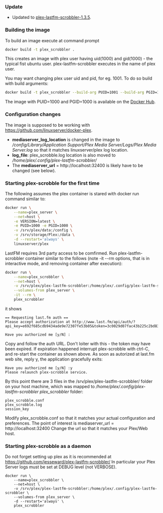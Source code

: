 ### Update
- Updated to [plex-lastfm-scrobbler-1.3.5](https://github.com/jesseward/plex-lastfm-scrobbler/releases/tag/1.3.5).

### Building the image
To build an image execute at command prompt
```bash
docker build -t plex_scrobbler .
```
This creates an image with plex user having uid(1000) and gid(1000) - the typical fist ubuntu user. 
plex-lastfm-scrobbler executes in the name of plex user.

You may want changing plex user uid and pid, for eg. 1001. To do so build with build arguments:
```bash
docker build -t plex_scrobbler --build-arg PUID=1001 --build-arg PGID=1001 .
```
The image with PUID=1000 and PGID=1000 is available on the [Docker Hub](https://hub.docker.com/r/unclev/plex-lastfm-scrobbler/).

### Configuration changes
The image is supposed to be working with https://github.com/linuxserver/docker-plex.

- **mediaserver_log_location** is changed in the image to */config/Library/Application Support/Plex Media Server/Logs/Plex Media Server.log* so that it matches linuxserver/plex log location.
- **log_file**: plex_scrobble.log location is also moved to */home/plex/.config/plex-lastfm-scrobbler/*
- The **mediaserver_url** = http://localhost:32400 is likely have to be changed (see below).

### Starting plex-scrobble for the first time
The following assumes the plex container is stared with docker run command similar to:
```bash
docker run \
    --name=plex_server \
    --net=host \
    -e VERSION=latest \
    -e PUID=1000 -e PGID=1000 \
    -v /srv/plex/data:/config \
    -v /srv/storage/Plex:/data \
    -d --restart='always' \
    linuxserver/plex
```

LastFM requires 3rd party access to be comfirmed. Run plex-lastfm-scrobbler container similar to the follows (note -it --rm options, that is in interactive mode, and removing container after execution):
```bash
docker run \
    --name=plex_scrobbler \
    --net=host \
    -v /srv/plex/plex-lastfm-scrobbler:/home/plex/.config/plex-lastfm-scrobbler \
    --volumes-from plex_server \
    -it --rm \
    plex_scrobbler
```
it shows
```
== Requesting last.fm auth ==
Please accept authorization at http://www.last.fm/api/auth/?api_key=e692f685cdb9434ade9e72307fe53b05&token=3c0029d07fac43b225c2bd8341a43e30

Have you authorized me [y/N] :
```
Copy and follow the auth URL. Don't loiter with this - the token may have been expired. If expiration happened interrupt plex-scrobble with ctrl-C, and re-start the container as shown above.
As soon as autorized at last.fm web site, reply y, the application gracefully exits:
```
Have you authorized me [y/N] :y
Please relaunch plex-scrobble service.
```
By this point there are 3 files in the /srv/plex/plex-lastfm-scrobbler/ folder on your host machine, which was mapped to */home/plex/.config/plex-lastfm-scrobbler plex_scrobbler* folder:
```
plex_scrobble.conf
plex_scrobble.log
session_key
```
Modify plex_scrobble.conf so that it matches your actual configuration and preferences.
The point of interest is mediaserver_url = http://localhost:32400
Change the url so that it matches your Plex/Web host.

### Starting plex-scrobble as a daemon
Do not forget setting up plex as it is recommended at https://github.com/jesseward/plex-lastfm-scrobbler/ 
In particular your Plex Server logs must be set at DEBUG level (not VERBOSE).
```
docker run \
    --name=plex_scrobbler \
    --net=host \
    -v /srv/plex/plex-lastfm-scrobbler:/home/plex/.config/plex-lastfm-scrobbler \
    --volumes-from plex_server \
    -d --restart='always' \
    plex_scrobbler
```
